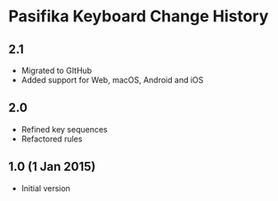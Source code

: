 Pasifika Keyboard Change History
=======================

2.1
-----------------
* Migrated to GItHub
* Added support for Web, macOS, Android and iOS

2.0
-----------------
* Refined key sequences
* Refactored rules

1.0 (1 Jan 2015)
-----------------
* Initial version
